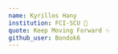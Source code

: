 ```yaml
---
name: Kyrillos Hany 
institution: FCI-SCU 🚩 
quote: Keep Moving Forward ✨
github_user: Bondok6
---
```


